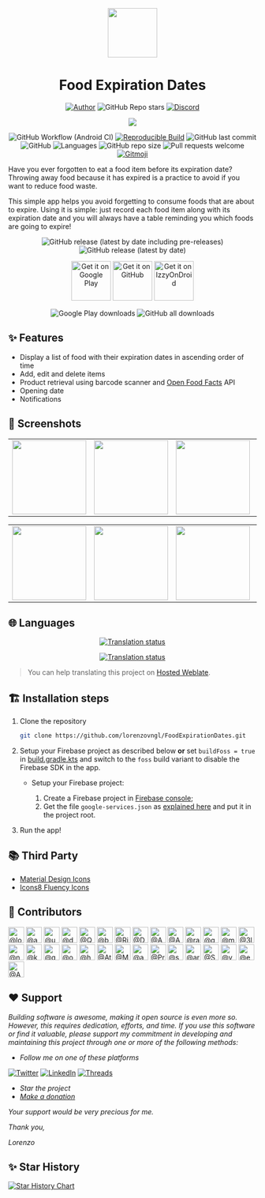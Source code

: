 <div align="center">

<img src="app/src/main/res/drawable/fed_icon.png" width="100px">

# Food Expiration Dates

[![Author](https://img.shields.io/badge/Author-lorenzovngl-white?style=flat-square)](https://github.com/lorenzovngl)
![GitHub Repo stars](https://img.shields.io/github/stars/lorenzovngl/FoodExpirationDates?style=flat-square&label=%E2%AD%90&&color=white)
[![Discord](https://img.shields.io/discord/1208027149299224606?style=flat-square&logo=discord&logoColor=white)](https://discord.gg/UVpzQqzg5c)

[![](https://img.shields.io/badge/Featured%20on-Open%20Sustainable%20Technology-009485?style=flat-square)](https://github.com/protontypes/open-sustainable-technology)

![GitHub Workflow (Android CI)](https://img.shields.io/github/actions/workflow/status/lorenzovngl/FoodExpirationDates/.github%2Fworkflows%2Fandroid.yml?style=flat-square&label=Build)
[![Reproducible Build](https://shields.rbtlog.dev/simple/com.lorenzovainigli.foodexpirationdates.foss)](https://shields.rbtlog.dev/com.lorenzovainigli.foodexpirationdates.foss)
![GitHub last commit](https://img.shields.io/github/last-commit/lorenzovngl/FoodExpirationDates?label=Last%20commit&style=flat-square)
![GitHub](https://img.shields.io/github/license/lorenzovngl/FoodExpirationDates?style=flat-square&label=License)
![Languages](https://img.shields.io/badge/Languages-16-orange?style=flat-square)
![GitHub repo size](https://img.shields.io/github/repo-size/lorenzovngl/FoodExpirationDates?style=flat-square&label=Size)
![Pull requests welcome](https://img.shields.io/badge/Pull%20requests-Welcome-ff69b4?style=flat-square)
<a href="https://gitmoji.dev">
  <img
    src="https://img.shields.io/badge/gitmoji-%20😜%20😍-FFDD67.svg?style=flat-square"
    alt="Gitmoji"
  />
</a>

</div>

Have you ever forgotten to eat a food item before its expiration date? Throwing away food because it has expired is a practice to avoid if you want to reduce food waste.

This simple app helps you avoid forgetting to consume foods that are about to expire. Using it is simple: just record each food item along with its expiration date and you will always have a table reminding you which foods are going to expire!

<div align="center">

![GitHub release (latest by date including pre-releases)](https://img.shields.io/github/v/release/lorenzovngl/FoodExpirationDates?include_prereleases&label=Pre-release&style=flat-square)
![GitHub release (latest by date)](https://img.shields.io/github/v/release/lorenzovngl/FoodExpirationDates?style=flat-square&label=Release)

[<img alt="Get it on Google Play" src="https://play.google.com/intl/en_us/badges/images/generic/en_badge_web_generic.png" height="80"/>](https://play.google.com/store/apps/details?id=com.lorenzovainigli.foodexpirationdates)
[<img alt="Get it on GitHub" src="https://raw.githubusercontent.com/NeoApplications/Neo-Backup/main/badge_github.png" height="80"/>](https://github.com/lorenzovngl/FoodExpirationDates/releases)
[<img alt="Get it on IzzyOnDroid" src="https://gitlab.com/IzzyOnDroid/repo/-/raw/master/assets/IzzyOnDroid.png" height="80"/>](https://apt.izzysoft.de/fdroid/index/apk/com.lorenzovainigli.foodexpirationdates.foss/)


![Google Play downloads](https://img.shields.io/endpoint?style=flat-square&url=https%3A%2F%2Fraw.githubusercontent.com%2Florenzovngl%2FFoodExpirationDates%2Fmain%2Fshields%2Fdownloads-google-play.json)
![GitHub all downloads](https://img.shields.io/github/downloads/lorenzovngl/FoodExpirationDates/total?style=flat-square&label=Downloads&logo=github)

</div>

## ✨ Features

- Display a list of food with their expiration dates in ascending order of time
- Add, edit and delete items
- Product retrieval using barcode scanner and [Open Food Facts](https://world.openfoodfacts.org/) API
- Opening date
- Notifications

## 📱 Screenshots

<div align="center">

| | | | |
|-|-|-|-|
| <img width="150px" src="screenshots/screenshot_ScreenshotEnglish_screen1MainActivity.png"> | <img width="150px" src="screenshots/screenshot_ScreenshotEnglish_screen2InsertActivity.png"> | <img width="150px" src="screenshots/screenshot_ScreenshotEnglish_screenBarcodeScanner.png"> | <img width="150px" src="screenshots/screenshot_ScreenshotEnglish_screen3SettingsActivity.png"> | 

| | | | |
|-|-|-|-|
| <img width="150px" src="screenshots/screenshot_ScreenshotEnglish_screen4InfoActivity.png"> | <img width="150px" src="screenshots/screenshot_ScreenshotEnglish_screen5DarkMode.png"> | <img width="150px" src="screenshots/screenshot_ScreenshotEnglish_screen6DynamicColors.png"> | <img width="150px" src="screenshots/screenshot_ScreenshotEnglish_screenMadeWithHeart.png"> |

</div>

## 🌐 Languages

<div align="center">

[![Translation status](https://hosted.weblate.org/widget/food-expiration-dates/287x66-black.png)](https://hosted.weblate.org/engage/food-expiration-dates/)

[![Translation status](https://hosted.weblate.org/widget/food-expiration-dates/horizontal-auto.svg)](https://hosted.weblate.org/engage/food-expiration-dates/)

</div>

> You can help translating this project on [Hosted Weblate](https://hosted.weblate.org/engage/food-expiration-dates/).

## 🏗️ Installation steps

1. Clone the repository

    ```bash
    git clone https://github.com/lorenzovngl/FoodExpirationDates.git
    ```

2. Setup your Firebase project as described below **or** set `buildFoss = true` in [build.gradle.kts](https://github.com/lorenzovngl/FoodExpirationDates/blob/main/app/build.gradle.kts#L12) and switch to the `foss` build variant to disable the Firebase SDK in the app.

   - Setup your Firebase project:

      1. Create a Firebase project in [Firebase console](https://console.firebase.google.com/);
      2. Get the file `google-services.json` as [explained here](https://support.google.com/firebase/answer/7015592#zippy=%2Cin-this-article:~:text=Get%20config%20file%20for%20your%20Android%20app) and put it in the project root.


3. Run the app!

## 📚 Third Party

- [Material Design Icons](https://pictogrammers.com/library/mdi/)
- [Icons8 Fluency Icons](https://icons8.it/icons/fluency)

## 👥 Contributors

<a href="https://github.com/lorenzovngl"><img src="https://avatars.githubusercontent.com/lorenzovngl" alt="@lorenzovngl" height="32" width="32"></a>
<a href="https://github.com/abdulmuizz0903"><img src="https://avatars.githubusercontent.com/abdulmuizz0903" alt="@abdulmuizz0903" height="32" width="32"></a>
<a href="https://github.com/uDEV2019"><img src="https://avatars.githubusercontent.com/uDEV2019" alt="@uDEV2019" height="32" width="32"></a>
<a href="https://github.com/devedroy"><img src="https://avatars.githubusercontent.com/devedroy" alt="@devedroy" height="32" width="32"></a>
<a href="https://github.com/Quadropo"><img src="https://avatars.githubusercontent.com/Quadropo" alt="@Quadropo" height="32" width="32"></a>
<a href="https://github.com/bhavesh100"><img src="https://avatars.githubusercontent.com/bhavesh100" alt="@bhavesh100" height="32" width="32"></a>
<a href="https://github.com/Rick-AB"><img src="https://avatars.githubusercontent.com/Rick-AB" alt="@Rick-AB" height="32" width="32"></a>
<a href="https://github.com/DeKaN"><img src="https://avatars.githubusercontent.com/DeKaN" alt="@DeKaN" height="32" width="32"></a>
<a href="https://github.com/AdityaKumdale"><img src="https://avatars.githubusercontent.com/AdityaKumdale" alt="@AdityaKumdale" height="32" width="32"></a>
<a href="https://github.com/An-Array"><img src="https://avatars.githubusercontent.com/An-Array" alt="@An-Array" height="32" width="32"></a>
<a href="https://github.com/rasvanjaya21"><img src="https://avatars.githubusercontent.com/rasvanjaya21" alt="@rasvanjaya21" height="32" width="32"></a>
<a href="https://github.com/gerasimov-mv"><img src="https://avatars.githubusercontent.com/gerasimov-mv" alt="@gerasimov-mv" height="32" width="32"></a>
<a href="https://github.com/mikropsoft"><img src="https://avatars.githubusercontent.com/mikropsoft" alt="@mikropsoft" height="32" width="32"></a>
<a href="https://github.com/3limssmile"><img src="https://avatars.githubusercontent.com/3limssmile" alt="@3limssmile" height="32" width="32"></a>
<a href="https://github.com/ngocanhtve"><img src="https://avatars.githubusercontent.com/ngocanhtve" alt="@ngocanhtve" height="32" width="32"></a>
<a href="https://github.com/kuragehimekurara1"><img src="https://avatars.githubusercontent.com/kuragehimekurara1" alt="@kuragehimekurara1" height="32" width="32"></a><!--<a href="https://hosted.weblate.org/user/gallegonovato/"><img src="https://hosted.weblate.org/avatar/128/gallegonovato.png" alt="@gallegonovato" height="32" width="32"></a>-->
<a href="https://hosted.weblate.org/user/gnu-ewm/"><img src="https://hosted.weblate.org/avatar/128/gnu-ewm.png" alt="@gnu-ewm" height="32" width="32"></a>
<a href="https://github.com/oersen"><img src="https://avatars.githubusercontent.com/oersen" alt="@oersen" height="32" width="32"></a>
<a href="https://hosted.weblate.org/user/hugoalh/"><img src="https://hosted.weblate.org/avatar/128/hugoalh.png" alt="@hugoalh" height="32" width="32"></a>
<a href="https://github.com/Atalanttore"><img src="https://avatars.githubusercontent.com/Atalanttore" alt="@Atalanttore" height="32" width="32"></a>
<a href="https://github.com/Maha-Rajan"><img src="https://avatars.githubusercontent.com/Maha-Rajan" alt="@Maha-Rajan" height="32" width="32"></a>
<a href="https://github.com/anuragkanojiya1"><img src="https://avatars.githubusercontent.com/anuragkanojiya1" alt="@anuragkanojiya1" height="32" width="32"></a>
<a href="https://github.com/PrakashIrom"><img src="https://avatars.githubusercontent.com/PrakashIrom" alt="@PrakashIrom" height="32" width="32"></a>
<a href="https://github.com/serAKL16lysA"><img src="https://avatars.githubusercontent.com/serAKL16lysA" alt="@serAKL16lysA" height="32" width="32"></a>
<a href="https://github.com/aritra-tech"><img src="https://avatars.githubusercontent.com/aritra-tech" alt="@aritra-tech" height="32" width="32"></a>
<a href="https://github.com/Saterz"><img src="https://avatars.githubusercontent.com/Saterz" alt="@Saterz" height="32" width="32"></a>
<a href="https://github.com/vadimerenkov"><img src="https://avatars.githubusercontent.com/vadimerenkov" alt="@vadimerenkov" height="32" width="32"></a>
<a href="https://github.com/ednakatani"><img src="https://avatars.githubusercontent.com/ednakatani" alt="@ednakatani" height="32" width="32"></a>
<a href="https://github.com/Avinash-Codes"><img src="https://avatars.githubusercontent.com/Avinash-Codes" alt="@Avinash-Codes" height="32" width="32"></a>

## ❤️ Support

*Building software is awesome, making it open source is even more so. However, this requires dedication, efforts, and time. If you use this software or find it valuable, please support my commitment in developing and maintaining this project through one or more of the following methods:*

- *Follow me on one of these platforms*

[![Twitter](https://img.shields.io/badge/twitter/x-%23000000.svg?&style=for-the-badge&logo=x&logoColor=white)](https://twitter.com/lorenzovngl_dev)
[![LinkedIn](https://img.shields.io/badge/linkedin-%230077B5.svg?&style=for-the-badge&logo=linkedin&logoColor=white)](https://linkedin.com/in/lorenzovainigli)
[![Threads](https://img.shields.io/badge/threads-%23FFFFFF.svg?&style=for-the-badge&logo=threads&logoColor=black)](https://www.threads.net/@lorenzovngl)

- *Star the project*
- *[Make a donation](https://www.paypal.com/donate/?hosted_button_id=LX8P6X75XF65A)*

*Your support would be very precious for me.*

*Thank you,*

*Lorenzo*

## ✨ Star History

[![Star History Chart](https://api.star-history.com/svg?repos=lorenzovngl/FoodExpirationDates&type=Date)](https://star-history.com/#lorenzovngl/FoodExpirationDates&Date)